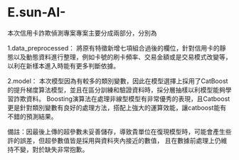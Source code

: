 # E.sun-AI-

本次信用卡詐欺偵測專案專案主要分成兩部分，分別為

1.data_preprocessed：
將原有特徵新增七項組合過後的欄位，針對信用卡的靜態以及動態資料進行整理，例如卡號的刷卡頻率、交易金額或是交易模式改變等，以利在新樣本進入時能有更多判斷依據。

2.model：
本次模型因為有較多的類別變數，因此在模型選擇上採用了CatBoost的提升梯度算法模型，並且在區分訓練和驗證資料時，採分層抽樣以利模型能夠學習詐欺資料。
Boosting演算法在處理非線型模型有非常優秀的表現，且Catboost更是針對類別變數有良好的處理方法，搭配上強大的運算效能，讓catboost能有不錯的預測結果。

備註：因最後上傳的超參數未妥善儲存，導致貴單位在復現模型時，可能會產生些許的誤差，但超參數值皆是採用與資料夾內接近的數值，
且在數據前處理上仍維持不變，對於缺失非常抱歉。
